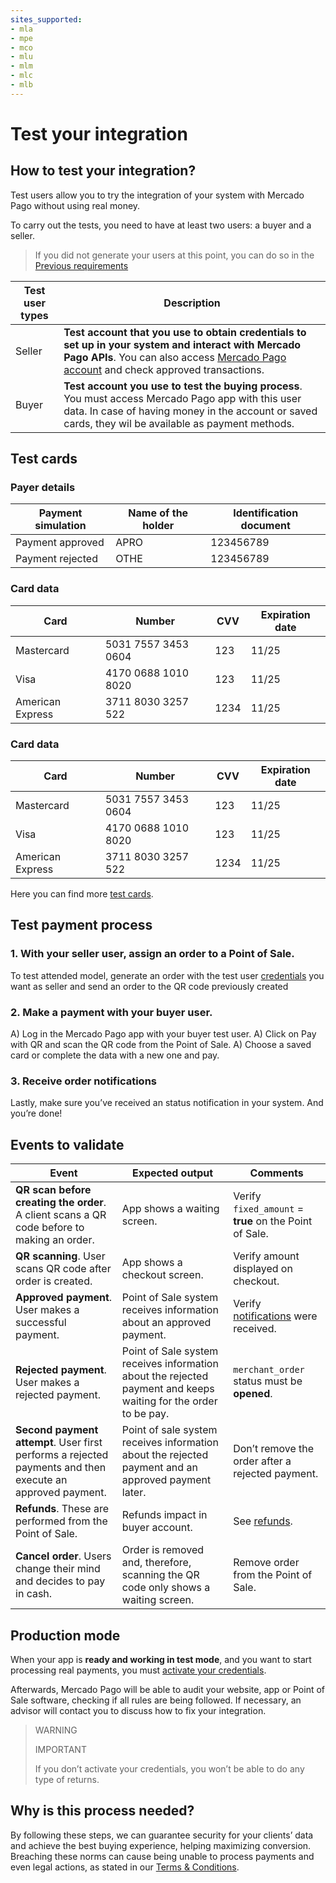 ```yaml
---
sites_supported:
- mla
- mpe
- mco
- mlu
- mlm
- mlc
- mlb
---
```



# Test your integration

## How to test your integration?

Test users allow you to try the integration of your system with Mercado Pago without using real money.

To carry out the tests, you need to have at least two users: a buyer and a seller.

> If you did not generate your users at this point, you can do so in the [Previous requirements](https://www.mercadopago.com.ar/developers/en/guides/qr-code/pre-requisites/)


Test user types | Description
----------------- | -------------------------------------
Seller | **Test account that you use to obtain credentials to set up in your system and interact with Mercado Pago APIs**. You can also access [Mercado Pago account](https://www.mercadopago.com.ar/activities) and check approved transactions. 
Buyer | **Test account you use to test the buying process**. You must access Mercado Pago app with this user data. In case of having money in the account or saved cards, they wil be available as payment methods.

## Test cards

### Payer details

Payment simulation | Name of the holder | Identification document
----------------- | -------------------- | --------------
Payment approved | APRO | 123456789
Payment rejected | OTHE | 123456789

### Card data

Card | Number | CVV | Expiration date
------------ | ------------------------ | ------------ | --------------
Mastercard | 5031 7557 3453 0604 | 123 | 11/25
Visa | 4170 0688 1010 8020 | 123 | 11/25
American Express | 3711 8030 3257 522 | 1234 | 11/25

### Card data

| Card | Number | CVV | Expiration date |
| --- | --- | --- | --- |
| Mastercard | 5031 7557 3453 0604 | 123 | 11/25 |
| Visa | 4170 0688 1010 8020 | 123 | 11/25 |
| American Express | 3711 8030 3257 522 | 1234 | 11/25 |

Here you can find more [test cards](https://www.mercadopago.com.ar/developers/en/guides/localization/local-cards/).

## Test payment process

### 1. With your seller user, assign an order to a Point of Sale. 

To test attended model, generate an order with the test user [credentials]([FAKER][CREDENTIALS][URL]) you want as seller and send an order to the QR code previously created

### 2. Make a payment with your buyer user.

A) Log in the Mercado Pago app with your buyer test user. 
A) Click on Pay with QR and scan the QR code from the Point of Sale. 
A) Choose a saved card or complete the data with a new one and pay. 

### 3. Receive order notifications

Lastly, make sure you’ve received an status notification in your system. And you’re done!

## Events to validate

Event | Expected output | Comments
------------- | ----------- | ----------
**QR scan before creating the order**. A client scans a QR code before to making an order.| App shows a waiting screen. | Verify `fixed_amount` = **true** on the Point of Sale. 
**QR scanning**. User scans QR code after order is created.| App shows a checkout screen. | Verify amount displayed on checkout.
**Approved payment**. User makes a successful payment. | Point of Sale system receives information about an approved payment.| Verify [notifications](https://www.mercadopago.com.ar/developers/en/guides/notifications/ipn/) were received. |
**Rejected payment**. User makes a rejected payment.| Point of Sale system receives information about the rejected payment and keeps waiting for the order to be pay.| `merchant_order` status must be **opened**.
**Second payment attempt**. User first performs a rejected payments and then execute an approved payment. | Point of sale system receives information about the rejected payment and an approved payment later.| Don’t remove the order after a rejected payment.|
**Refunds**. These are performed from the Point of Sale.| Refunds impact in buyer account.| See [refunds](https://www.mercadopago.com.ar/developers/en/guides/manage-account/cancellations-and-refunds/#bookmark_refunds).
**Cancel order**. Users change their mind and decides to pay in cash. | Order is removed and, therefore, scanning the QR code only shows a waiting screen.  | Remove order from the Point of Sale.

## Production mode

When your app is **ready and working in test mode**, and you want to start processing real payments, you must [activate your credentials]([FAKER][CREDENTIALS][URL]). 

Afterwards, Mercado Pago will be able to audit your website, app or Point of Sale software, checking if all rules are being followed. If necessary, an advisor will contact you to discuss how to fix your integration. 

> WARNING
> 
> IMPORTANT
> 
> If you don’t activate your credentials, you won’t be able to do any type of returns.

## Why is this process needed?

By following these steps, we can guarantee security for your clients’ data and achieve the best buying experience, helping maximizing conversion. 
Breaching these norms can cause being unable to process payments and even legal actions, as stated in our [Terms & Conditions](https://www.mercadopago.com.ar/ayuda/terminos-y-condiciones_299).
